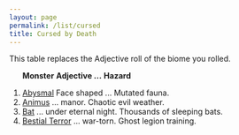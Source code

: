 ```yaml
---
layout: page
permalink: /list/cursed
title: Cursed by Death
---
```


This table replaces the Adjective roll of the biome you rolled.

&nbsp; &nbsp; &nbsp; <span class="a">**Monster**</span> <span class="ee">**Adjective ...**</span> **Hazard**

1. <span class="a">[Abysmal](/monsters/abysmal)</span>  <span class="e">Face shaped ...</span> <span class="d">Mutated fauna.</span> 
1. <span class="a">[Animus](/monsters/animus)</span>  <span class="e"> ... manor. </span> <span class="d">Chaotic evil weather.</span> 
1. <span class="a">[Bat](/monsters/bat)</span>  <span class="e"> ... under eternal night. </span> <span class="d">Thousands of sleeping bats.</span> 
1. <span class="a">[Bestial Terror](/monsters/bestial-terror)</span> <span class="e"> ... war-torn.</span> <span class="d">Ghost legion training.</span> 
